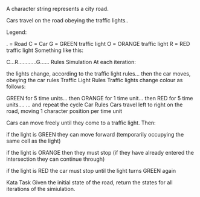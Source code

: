 A character string represents a city road.

Cars travel on the road obeying the traffic lights..

Legend:

. = Road
C = Car
G = GREEN traffic light
O = ORANGE traffic light
R = RED traffic light
Something like this:

C...R............G......
Rules
Simulation
At each iteration:

the lights change, according to the traffic light rules... then
the car moves, obeying the car rules
Traffic Light Rules
Traffic lights change colour as follows:

GREEN for 5 time units... then
ORANGE for 1 time unit... then
RED for 5 time units....
... and repeat the cycle
Car Rules
Cars travel left to right on the road, moving 1 character position per time unit

Cars can move freely until they come to a traffic light. Then:

if the light is GREEN they can move forward (temporarily occupying the same cell as the light)

if the light is ORANGE then they must stop (if they have already entered the intersection they can continue through)

if the light is RED the car must stop until the light turns GREEN again

Kata Task
Given the initial state of the road, return the states for all iterations of the simiulation.